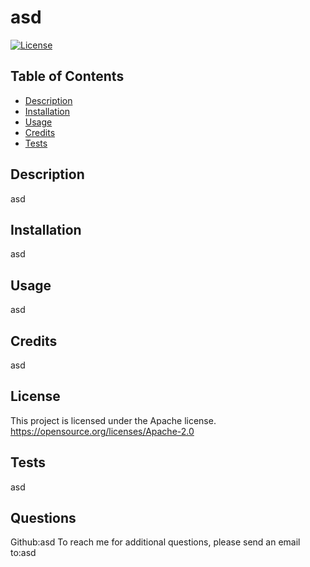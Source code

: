 # asd

  [![License](https://img.shields.io/badge/License-Apache_2.0-blue.svg)](https://opensource.org/licenses/Apache-2.0)

  ## Table of Contents

  * [Description](#description)
  * [Installation](#Installation)
  * [Usage](#Usage)
  * [Credits](#Credits)
  * [Tests](#tests)

  ## Description
 asd

  ## Installation
 asd

  ## Usage
 asd

  ## Credits
 asd

  ## License
This project is licensed under the Apache license.
https://opensource.org/licenses/Apache-2.0

  ## Tests
 asd

  ## Questions
 Github:asd
To reach me for additional questions, please send an email to:asd